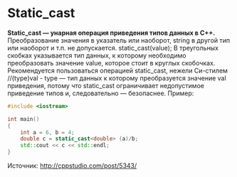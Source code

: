 # Static_cast
**Static_cast — унарная операция приведения типов данных в С++.**
Преобразование значения в указатель или наоборот, string в другой тип или наоборот и т.п. не допускается. 
static_cast<dataType>(value);
В треугольных скобках указывается тип данных, к которому необходимо преобразовать значение value, которое стоит в круглых скобочках.
Рекомендуется пользоваться операцией static_cast, нежели Cи-стилем  //(type)val - type — тип данных к которому преобразуется значение val приведения, потому что static_cast ограничивает недопустимое приведение типов и, следовательно — безопаснее.
Пример:

```c++ 
#include <iostream>

int main()
{
    int a = 6, b = 4;
    double c = static_cast<double> (a)/b;
    std::cout << c << std::endl;
} 
```

Источник: http://cppstudio.com/post/5343/ 
